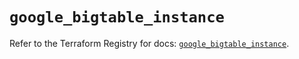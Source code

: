 # `google_bigtable_instance`

Refer to the Terraform Registry for docs: [`google_bigtable_instance`](https://registry.terraform.io/providers/hashicorp/google/5.23.0/docs/resources/bigtable_instance).
